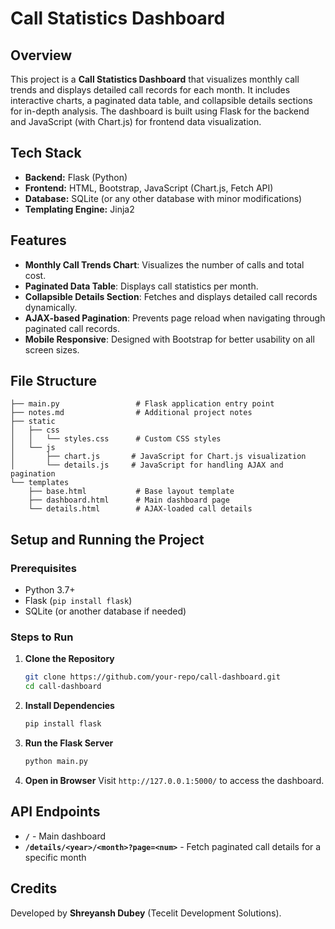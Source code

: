 # Call Statistics Dashboard

## Overview
This project is a **Call Statistics Dashboard** that visualizes monthly call trends and displays detailed call records for each month. It includes interactive charts, a paginated data table, and collapsible details sections for in-depth analysis. The dashboard is built using Flask for the backend and JavaScript (with Chart.js) for frontend data visualization.

## Tech Stack
- **Backend:** Flask (Python)
- **Frontend:** HTML, Bootstrap, JavaScript (Chart.js, Fetch API)
- **Database:** SQLite (or any other database with minor modifications)
- **Templating Engine:** Jinja2

## Features
- **Monthly Call Trends Chart**: Visualizes the number of calls and total cost.
- **Paginated Data Table**: Displays call statistics per month.
- **Collapsible Details Section**: Fetches and displays detailed call records dynamically.
- **AJAX-based Pagination**: Prevents page reload when navigating through paginated call records.
- **Mobile Responsive**: Designed with Bootstrap for better usability on all screen sizes.

## File Structure
```
├── main.py                 # Flask application entry point
├── notes.md                # Additional project notes
├── static
│   ├── css
│   │   └── styles.css      # Custom CSS styles
│   └── js
│       ├── chart.js       # JavaScript for Chart.js visualization
│       └── details.js     # JavaScript for handling AJAX and pagination
└── templates
    ├── base.html           # Base layout template
    ├── dashboard.html      # Main dashboard page
    └── details.html        # AJAX-loaded call details
```

## Setup and Running the Project
### Prerequisites
- Python 3.7+
- Flask (`pip install flask`)
- SQLite (or another database if needed)

### Steps to Run
1. **Clone the Repository**
   ```sh
   git clone https://github.com/your-repo/call-dashboard.git
   cd call-dashboard
   ```

2. **Install Dependencies**
   ```sh
   pip install flask
   ```

3. **Run the Flask Server**
   ```sh
   python main.py
   ```

4. **Open in Browser**
   Visit `http://127.0.0.1:5000/` to access the dashboard.

## API Endpoints
- **`/`** - Main dashboard
- **`/details/<year>/<month>?page=<num>`** - Fetch paginated call details for a specific month

## Credits
Developed by **Shreyansh Dubey** (Tecelit Development Solutions).

